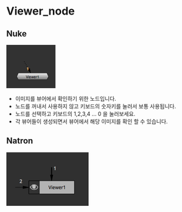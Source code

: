 # Viewer\_node

## Nuke

![](../../.gitbook/assets/viewer_node.png)

* 이미지를 뷰어에서 확인하기 위한 노드입니다.
* 노드를 꺼내서 사용하지 않고 키보드의 숫자키를 눌러서 보통 사용됩니다.
* 노드를 선택하고 키보드의 1,2,3,4 ... 0 을 눌러보세요.
* 각 뷰어들이 생성되면서 뷰어에서 해당 이미지를 확인 할 수 있습니다.

## Natron

![](../../.gitbook/assets/natron_node_viewer.png)

